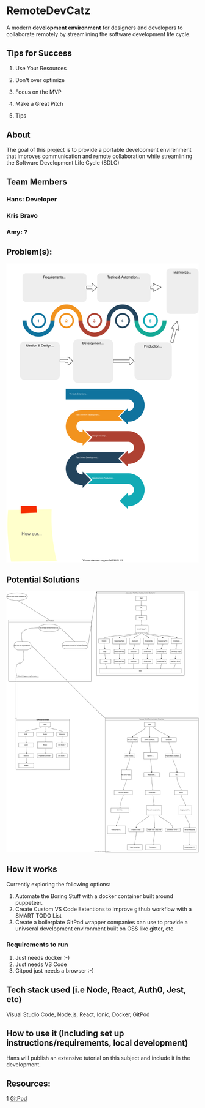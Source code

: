 # RemoteDevCatz
 A modern **development environment** for designers and developers to collaborate remotely by streamlining the software development life cycle.

## Tips for Success
1. Use Your Resources
2. Don't over optimize
3. Focus on the MVP
4. Make a Great Pitch

5. Tips


## About
The goal of this project is to provide a portable development envirenment that improves communication and remote collaboration while streamlining the Software Development Life Cycle (SDLC)

## Team Members

### Hans: Developer

### Kris Bravo 

### Amy: ? 


## Problem(s):

[![Software Development Life Cycle](CollaborationTemplates/SDLC.drawio.svg)]()

## Potential Solutions
[![Software Development Life Cycle](CollaborationTemplates/Overview.drawio.svg)]()


## How it works
Currently exploring the following options:
1. Automate the Boring Stuff with a docker container built around puppeteer.
2. Create Custom VS Code Extentions to improve github workflow with a SMART TODO List
3. Create a boilerplate GitPod wrapper companies can use to provide a univseral development environment built on OSS like gitter, etc.

### Requirements to run
1. Just needs docker :-)
2. Just needs VS Code
3. Gitpod just needs a browser :-) 


## Tech stack used (i.e Node, React, Auth0, Jest, etc)
Visual Studio Code, Node.js, React, Ionic, Docker, GitPod


## How to use it (Including set up instructions/requirements, local development)
Hans will publish an extensive tutorial on this subject and include it in the development.


## Resources:
1 [GitPod](https://www.gitpod.io/blog/gitpodify/)